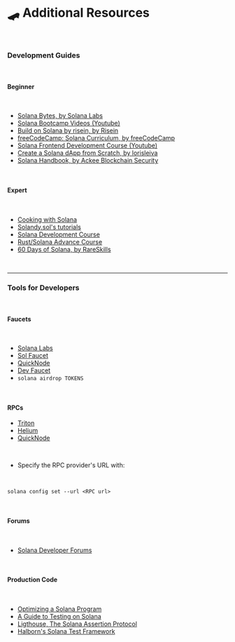 # 🛹 Additional Resources

<br>

### Development Guides

<br>


#### Beginner

<br>


* [Solana Bytes, by Solana Labs](https://www.youtube.com/watch?v=90BTugVYGqQ&list=PLilwLeBwGuK51Ji870apdb88dnBr1Xqhm&index=3)
* [Solana Bootcamp Videos (Youtube)](https://www.youtube.com/watch?v=0P8JeL3TURU&list=PLilwLeBwGuK6NsYMPP_BlVkeQgff0NwvU)
* [Build on Solana by risein, by Risein](https://www.risein.com/courses/build-on-solana)
* [freeCodeCamp: Solana Curriculum, by freeCodeCamp](https://github.com/freeCodeCamp/solana-curriculum)
* [Solana Frontend Development Course (Youtube)](https://www.youtube.com/playlist?list=PLMZny7wGLM6w4t7pMGATxFTjjMduTsEiF)
* [Create a Solana dApp from Scratch, by lorisleiva](https://lorisleiva.com/create-a-solana-dapp-from-scratch)
* [Solana Handbook, by Ackee Blockchain Security](https://ackee.xyz/solana-handbook.pdf)  


<br>

#### Expert

<br>

* [Cooking with Solana](https://solanacookbook.com/)
* [Solandy.sol's tutorials](https://www.youtube.com/solandy)
* [Solana Development Course](https://www.soldev.app/course)
* [Rust/Solana Advance Course](https://careerbooster.io/courses/)
* [60 Days of Solana, by RareSkills](https://www.rareskills.io/solana-tutorial)


<br>

---

### Tools for Developers

<br>

#### Faucets

<br>

* [Solana Labs](https://faucet.solana.com/)
* [Sol Faucet](https://solfaucet.com/)
* [QuickNode](https://faucet.quicknode.com/solana/devnet)
* [Dev Faucet](https://dev-faucet.solanahub.app/)
* `solana airdrop TOKENS`

<br>


#### RPCs

* [Triton](https://triton.one/)
* [Helium](https://www.helius.dev/solana-rpc-nodes)
* [QuickNode](https://faucet.quicknode.com/solana/devnet)

<br>

* Specify the RPC provider's URL with:

<br>


```
solana config set --url <RPC url>
```

<br>


#### Forums

<br>

* [Solana Developer Forums](https://forum.solana.com/)

<br>

#### Production Code

<br>

* [Optimizing a Solana Program](https://solana.com/developers/guides/advanced/how-to-optimize-compute)
* [A Guide to Testing on Solana](https://www.helius.dev/blog/a-guide-to-testing-solana-programs)
* [Ligthouse, The Solana Assertion Protocol](https://github.com/Jac0xb/lighthouse)
* [Halborn's Solana Test Framework](https://github.com/halbornteam/solana-test-framework)

